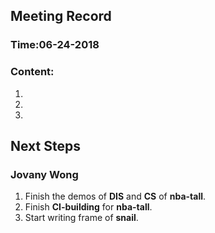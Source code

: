 ## Meeting Record
### Time:06-24-2018

### Content:
1. 
2. 
3. 


## Next Steps
### Jovany Wong
1. Finish the demos of **DIS** and **CS** of **nba-tall**.
2. Finish **CI-building** for **nba-tall**.
3. Start writing frame of **snail**.
